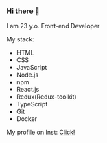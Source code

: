 ### Hi there 👋
<p>I am 23 y.o. Front-end Developer</p>
<p>My stack: <ul><li>HTML</li> <li>CSS</li> <li>JavaScript</li> <li>Node.js</li> <li>npm</li> <li>React.js</li> <li>Redux(Redux-toolkit)</li> <li>TypeScript</li> <li>Git</li> <li>Docker</li></ul> </p>
<p>My profile on Inst: <a href=instagram.com/_unknown.flexx>Click!</a></p>

<!--
**unknwngera/unknwngera** is a ✨ _special_ ✨ repository because its `README.md` (this file) appears on your GitHub profile.

Here are some ideas to get you started:

- 🔭 I’m currently working on ...
- 🌱 I’m currently learning ...
- 👯 I’m looking to collaborate on ...
- 🤔 I’m looking for help with ...
- 💬 Ask me about ...
- 📫 How to reach me: ...
- 😄 Pronouns: ...
- ⚡ Fun fact: ...
-->
